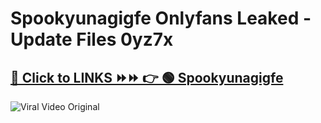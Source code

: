 
 # Spookyunagigfe Onlyfans Leaked - Update Files 0yz7x

## <h2><a href="https://clipsfans.com/Spookyunagigfe&ref=git">🔗 Click to LINKS ⏩⏩ 👉 🟢 Spookyunagigfe </a></h2>

<a href="https://clipsfans.com/Spookyunagigfe&ref=git" rel="nofollow" data-target="animated-image.originalLink"><img src="https://i.ibb.co.com/xMMVF88/686577567.gif" alt="Viral Video Original" style="max-width: 100%; display: inline-block;" data-target="animated-image.originalImage"></a>

